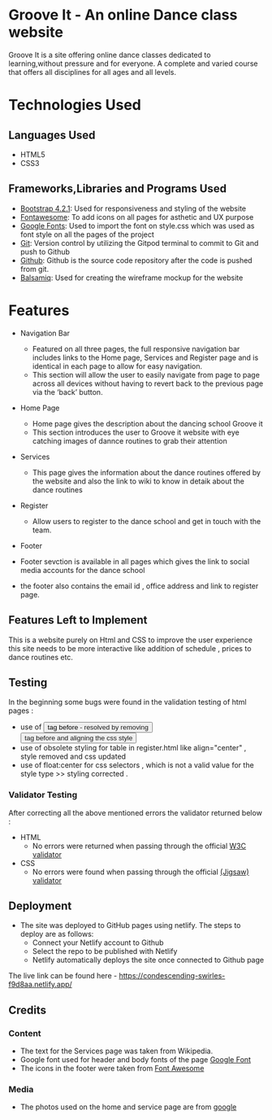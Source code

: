 # Groove It - An online Dance class website
Groove It is a site offering online dance classes dedicated to learning,without pressure and for everyone. A complete and varied course that offers all disciplines for all ages and all levels.
# Technologies Used
## Languages Used
- HTML5
- CSS3
## Frameworks,Libraries and Programs Used
- [Bootstrap 4.2.1](https://getbootstrap.com/docs/4.2/getting-started/introduction/):
   Used for responsiveness and styling of the website
- [Fontawesome](https://fontawesome.com/v5.15/icons?d=gallery&p=2&q=facebook&m=free):
   To add icons on all pages for asthetic and UX purpose
- [Google Fonts](https://fonts.google.com/):
   Used to import the font on style.css which was used as font style on all the pages of the project
- [Git](https://git-scm.com/docs):
   Version control by utilizing the Gitpod terminal to commit to Git and push to Github
- [Github](https://github.com/):
   Github is the source code repository after the code is pushed from git.
- [Balsamiq](https://balsamiq.com/wireframes/desktop/#):
   Used for creating the wireframe mockup for the website

# Features
* Navigation Bar
   * Featured on all three pages, the full responsive navigation bar includes links to the Home page, Services and Register page and is identical in each page to allow for easy navigation.
   * This section will allow the user to easily navigate from page to page across all devices      without having to revert back to the previous page via the ‘back’ button.

* Home Page
  * Home page gives the description about the dancing school Groove it
  * This section introduces the user to Groove it website with eye catching images of dannce routines to grab their attention

* Services
  * This page gives the information about the dance routines offered by the website and also the link to wiki to know in detaik about the dance routines

* Register
  * Allow users to register to the dance school and get in touch with the team.

* Footer
 * Footer sevction is available in all pages which gives the link to social media accounts for the dance school
 * the footer also contains the email id , office address and link to register page.


## Features Left to Implement
  This is a website purely on Html and CSS to improve the user experience this site needs to be more interactive like addition of schedule , prices to dance routines etc.

## Testing 
In the beginning some bugs were found in the validation testing of html pages :
* use of <button> tag before <a> - resolved by removing <button> tag before <a> and aligning the css style
* use of obsolete styling for table in register.html like align="center" , style removed and css updated
* use of float:center for css selectors , which is not a valid value for the style type >> styling corrected .
### Validator Testing 
After correcting all the above mentioned errors the validator returned below :
- HTML
  - No errors were returned when passing through the official [W3C validator](https://validator.w3.org/nu/?doc=https%3A%2F%2Fcode-institute-org.github.io%2Flove-running-2.0%2Findex.html)
- CSS
  - No errors were found when passing through the official [(Jigsaw) validator](https://jigsaw.w3.org/css-validator/validator?uri=https%3A%2F%2Fvalidator.w3.org%2Fnu%2F%3Fdoc%3Dhttps%253A%252F%252Fcode-institute-org.github.io%252Flove-running-2.0%252Findex.html&profile=css3svg&usermedium=all&warning=1&vextwarning=&lang=en#css)

## Deployment

- The site was deployed to GitHub pages using netlify. The steps to deploy are as follows: 
  - Connect your Netlify account to Github
  - Select the repo to be published with Netlify
  - Netlify automatically deploys the site once connected to Github page
   

The live link can be found here - https://condescending-swirles-f9d8aa.netlify.app/

## Credits 

### Content 

- The text for the Services page was taken from Wikipedia.
- Google font used for header and body fonts of the page [Google Font](https://fonts.google.com/)
- The icons in the footer were taken from [Font Awesome](https://fontawesome.com/)

### Media

- The photos used on the home and service page are from [google](www.google.com)



